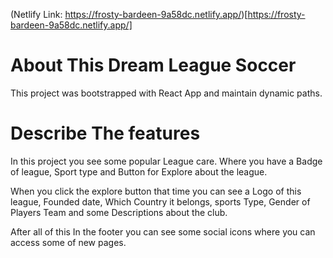 (Netlify Link: https://frosty-bardeen-9a58dc.netlify.app/)[https://frosty-bardeen-9a58dc.netlify.app/]

# About This Dream League Soccer

This project was bootstrapped with React App and maintain dynamic paths.

# Describe The features

In this project you see some popular League care. Where you have a Badge of league, Sport type and Button for Explore about the league.

When you click the explore button that time you can see a Logo of this league, Founded date, Which Country it belongs, sports Type, Gender of Players Team and some Descriptions about the club.

After all of this In the footer you can see some social icons where you can access some of new pages.
